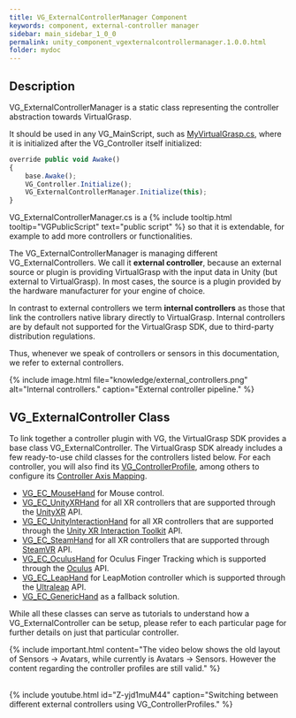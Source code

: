 ```yaml
---
title: VG_ExternalControllerManager Component
keywords: component, external-controller manager
sidebar: main_sidebar_1_0_0
permalink: unity_component_vgexternalcontrollermanager.1.0.0.html
folder: mydoc
---
```


## Description 

VG_ExternalControllerManager is a static class representing the controller abstraction towards VirtualGrasp. 

It should be used in any VG_MainScript, such as [MyVirtualGrasp.cs](unity_component_myvirtualgrasp.1.0.0.html), where it is initialized after the VG_Controller itself initialized:

```js
override public void Awake()
{
    base.Awake();
    VG_Controller.Initialize();
    VG_ExternalControllerManager.Initialize(this);
}
````

VG_ExternalControllerManager.cs is a {% include tooltip.html tooltip="VGPublicScript" text="public script" %} so that it is extendable, for example to add more controllers or functionalities.

The VG_ExternalControllerManager is managing different VG_ExternalControllers. We call it **external controller**, because an external source or plugin is providing VirtualGrasp with the input data in Unity (but external to VirtualGrasp). In most cases, the source is a plugin provided by the hardware manufacturer for your engine of choice. 

In contrast to external controllers we term **internal controllers** as those that link the controllers native library directly to VirtualGrasp. Internal controllers are by default not supported for the VirtualGrasp SDK, due to third-party distribution regulations.

Thus, whenever we speak of controllers or sensors in this documentation, we refer to external controllers.

{% include image.html file="knowledge/external_controllers.png" alt="Internal controllers." caption="External controller pipeline." %}

## VG_ExternalController Class

To link together a controller plugin with VG, the VirtualGrasp SDK provides a base class 
VG_ExternalController. The VirtualGrasp SDK already includes a few ready-to-use child classes for the
controllers listed below. For each controller, you will also find its [VG_ControllerProfile](controllers.1.0.0.html#controller-profile), among others to configure its [Controller Axis Mapping](avatars.1.0.0.html).


* [VG_EC_MouseHand](unity_vg_ec_mousehand.1.0.0.html) for Mouse control.
* [VG_EC_UnityXRHand](unity_vg_ec_unityxrhand.1.0.0.html) for all XR controllers that are supported through the [UnityXR](https://docs.unity3d.com/Manual/XR.1.0.0.html) API.
* [VG_EC_UnityInteractionHand](unity_vg_ec_unityinteractionhand.1.0.0.html) for all XR controllers that are supported through the [Unity XR Interaction Toolkit](https://docs.unity3d.com/Packages/com.unity.xr.interaction.toolkit@2.0/manual/xr-controller-action-based.html) API.
* [VG_EC_SteamHand](unity_vg_ec_steamhand.1.0.0.html) for all XR controllers that are supported through [SteamVR](https://valvesoftware.github.io/steamvr_unity_plugin/index.html) API.
* [VG_EC_OculusHand](unity_vg_ec_oculushand.1.0.0.html) for Oculus Finger Tracking which is supported through the [Oculus](https://developer.oculus.com/downloads/package/unity-integration/) API.
* [VG_EC_LeapHand](unity_vg_ec_leaphand.1.0.0.html) for LeapMotion controller which is supported through the [Ultraleap](https://developer.leapmotion.com/unity) API.
* [VG_EC_GenericHand](unity_vg_ec_generichand.1.0.0.html) as a fallback solution.

While all these classes can serve as tutorials to understand how a VG_ExternalController can be setup, please refer to each particular page for further details on just that particular controller.

{% include important.html content="The video below shows the old layout of Sensors -> Avatars, while currently is Avatars -> Sensors. However the content regarding the controller profiles are still valid." %}

<br>
{% include youtube.html id="Z-yjd1muM44" caption="Switching between different external controllers using VG_ControllerProfiles." %}

